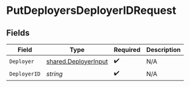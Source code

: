 # PutDeployersDeployerIDRequest


## Fields

| Field                                                               | Type                                                                | Required                                                            | Description                                                         |
| ------------------------------------------------------------------- | ------------------------------------------------------------------- | ------------------------------------------------------------------- | ------------------------------------------------------------------- |
| `Deployer`                                                          | [shared.DeployerInput](../../../pkg/models/shared/deployerinput.md) | :heavy_check_mark:                                                  | N/A                                                                 |
| `DeployerID`                                                        | *string*                                                            | :heavy_check_mark:                                                  | N/A                                                                 |
